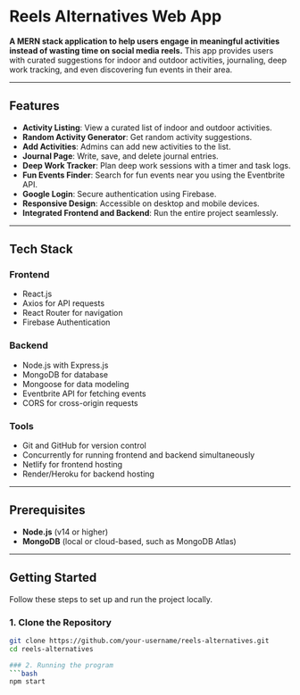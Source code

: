 # Reels Alternatives Web App

**A MERN stack application to help users engage in meaningful activities instead of wasting time on social media reels.** This app provides users with curated suggestions for indoor and outdoor activities, journaling, deep work tracking, and even discovering fun events in their area.

---

## Features

- **Activity Listing**: View a curated list of indoor and outdoor activities.
- **Random Activity Generator**: Get random activity suggestions.
- **Add Activities**: Admins can add new activities to the list.
- **Journal Page**: Write, save, and delete journal entries.
- **Deep Work Tracker**: Plan deep work sessions with a timer and task logs.
- **Fun Events Finder**: Search for fun events near you using the Eventbrite API.
- **Google Login**: Secure authentication using Firebase.
- **Responsive Design**: Accessible on desktop and mobile devices.
- **Integrated Frontend and Backend**: Run the entire project seamlessly.

---

## Tech Stack

### **Frontend**
- React.js
- Axios for API requests
- React Router for navigation
- Firebase Authentication

### **Backend**
- Node.js with Express.js
- MongoDB for database
- Mongoose for data modeling
- Eventbrite API for fetching events
- CORS for cross-origin requests

### **Tools**
- Git and GitHub for version control
- Concurrently for running frontend and backend simultaneously
- Netlify for frontend hosting
- Render/Heroku for backend hosting

---

## Prerequisites

- **Node.js** (v14 or higher)
- **MongoDB** (local or cloud-based, such as MongoDB Atlas)

---
## Getting Started

Follow these steps to set up and run the project locally.

### 1. Clone the Repository
```bash
git clone https://github.com/your-username/reels-alternatives.git
cd reels-alternatives

### 2. Running the program
```bash
npm start

